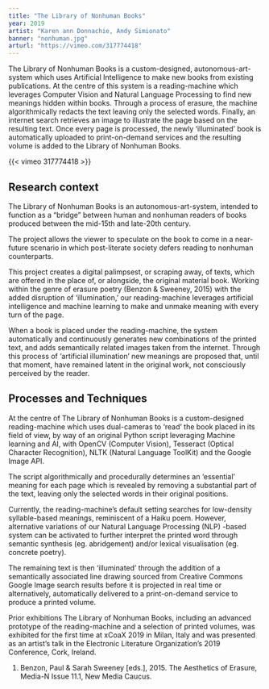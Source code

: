 ```yaml
---
title: "The Library of Nonhuman Books"
year: 2019
artist: "Karen ann Donnachie, Andy Simionato"
banner: "nonhuman.jpg"
arturl: "https://vimeo.com/317774418"
---
```


The Library of Nonhuman Books is a custom-designed, autonomous-art-system which uses Artificial Intelligence to make new books from existing publications. At the centre of this system is a reading-machine which leverages Computer Vision and Natural Language Processing to find new meanings hidden within books. Through a process of erasure, the machine algorithmically redacts the text leaving only the selected words. Finally, an internet search retrieves an image to illustrate the page based on the resulting text. Once every page is processed, the newly ‘illuminated’ book is automatically uploaded to print-on-demand services and the resulting volume is added to the Library of Nonhuman Books.

{{< vimeo 317774418 >}}

## Research context
The Library of Nonhuman Books is an autonomous-art-system, intended to function as a “bridge” between human and nonhuman readers of books produced between the mid-15th and late-20th century.

The project allows the viewer to speculate on the book to come in a near-future scenario in which post-literate society defers reading to nonhuman counterparts.

This project creates a digital palimpsest, or scraping away, of texts, which are offered in the place of, or alongside, the original material book. Working within the genre of erasure poetry (Benzon & Sweeney, 2015) with the added disruption of ‘illumination,’ our reading-machine leverages artificial intelligence and machine learning to make and unmake meaning with every turn of the page.

When a book is placed under the reading-machine, the system automatically and continuously generates new combinations of the printed text, and adds semantically related images taken from the internet. Through this process of ‘artificial illumination’ new meanings are proposed that, until that moment, have remained latent in the original work, not consciously perceived by the reader.

## Processes and Techniques
At the centre of The Library of Nonhuman Books is a custom-designed reading-machine which uses dual-cameras to ‘read’ the book placed in its field of view, by way of an original Python script leveraging Machine learning and AI, with OpenCV (Computer Vision), Tesseract (Optical Character Recognition), NLTK (Natural Language ToolKit) and the Google Image API.

The script algorithmically and procedurally determines an ‘essential’ meaning for each page which is revealed by removing a substantial part of the text, leaving only the selected words in their original positions.

Currently, the reading-machine’s default setting searches for low-density syllable-based meanings, reminiscent of a Haiku poem. However, alternative variations of our Natural Language Processing (NLP) -based system can be activated to further interpret the printed word through semantic synthesis (eg. abridgement) and/or lexical visualisation (eg. concrete poetry).

The remaining text is then ‘illuminated’ through the addition of a semantically associated line drawing sourced from Creative Commons Google Image search results before it is projected in real time or alternatively, automatically delivered to a print-on-demand service to produce a printed volume.

Prior exhibitions
The Library of Nonhuman Books, including an advanced prototype of the reading-machine and a selection of printed volumes, was exhibited for the first time at xCoaX 2019 in Milan, Italy and was presented as an artist’s talk in the Electronic Literature Organization’s 2019 Conference, Cork, Ireland.

1. Benzon, Paul & Sarah Sweeney [eds.], 2015. The Aesthetics of Erasure, Media-N Issue 11.1, New Media Caucus.

